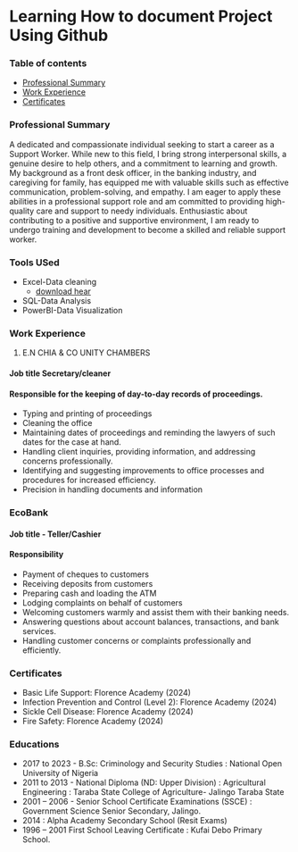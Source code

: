 # Learning How to document Project Using Github

### Table of contents

- [Professional Summary](#professional-summary)
- [Work Experience](#work-experience)
- [Certificates](#certificates) 

### Professional Summary
A dedicated and compassionate individual seeking to start a career as a Support Worker. While new to this field, I bring strong interpersonal skills, a genuine desire to help others, and a commitment to learning and growth. My background as a front desk officer, in the banking industry, and caregiving for family, has equipped me with valuable skills such as effective communication, problem-solving, and empathy. I am eager to apply these abilities in a professional support role and am committed to providing high-quality care and support to needy individuals. Enthusiastic about contributing to a positive and supportive environment, I am ready to undergo training and development to become a skilled and reliable support worker.

### Tools USed

- Excel-Data cleaning
  - [download hear](https://microsoft.com)
- SQL-Data Analysis
- PowerBI-Data Visualization

### Work Experience
1. E.N CHIA & CO UNITY CHAMBERS

#### Job title	Secretary/cleaner	
#### Responsible for the keeping of day-to-day records of proceedings.

- 	Typing and printing of proceedings
- 	Cleaning the office
- 	Maintaining dates of proceedings and reminding the lawyers of such dates for the case at hand.
- 	Handling client inquiries, providing information, and addressing concerns professionally.
- 	Identifying and suggesting improvements to office processes and procedures for increased efficiency.
- 	Precision in handling documents and information

### EcoBank

#### Job title - Teller/Cashier
#### Responsibility

- Payment of cheques to customers
- Receiving deposits from customers
- Preparing cash and loading the ATM
- Lodging complaints on behalf of  customers
- Welcoming customers warmly and assist them with their banking needs.
- Answering questions about account balances, transactions, and bank services.
- Handling customer concerns or complaints professionally and efficiently.

### Certificates
- Basic Life Support: Florence Academy (2024)
- Infection Prevention and Control (Level 2): Florence Academy (2024)
- Sickle Cell Disease: Florence Academy (2024)
- Fire Safety: Florence Academy (2024)
### Educations
- 2017 to 2023 - B.Sc: Criminology and Security Studies : National Open University of Nigeria
- 2011 to 2013 - 	National Diploma (ND: Upper Division) : Agricultural Engineering : Taraba State College of Agriculture- Jalingo Taraba State
- 2001 – 2006 - 	Senior School Certificate Examinations (SSCE) : Government Science Senior Secondary, Jalingo.
- 2014	:	Alpha Academy Secondary School (Resit Exams)
- 1996 – 2001	First School Leaving Certificate : Kufai Debo Primary School.
  






